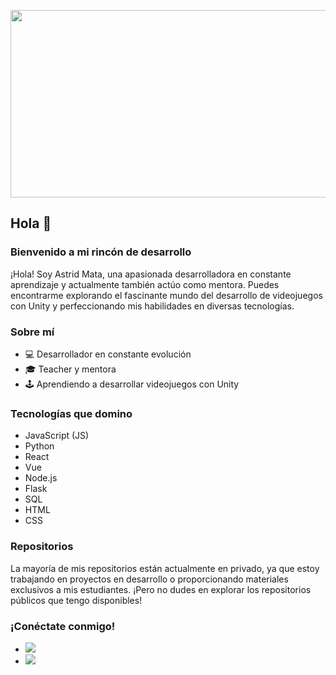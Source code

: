 
<p align="center">
  <img src = "https://github.com/AstridMata/AstridMata/assets/86080960/3bc1acb1-d317-40e2-9bcc-32b485f15fac" width = "600" height = "300" align = "center"/>
 
</p>



## Hola 👋

### Bienvenido a mi rincón de desarrollo 

¡Hola! Soy Astrid Mata, una apasionada desarrolladora en constante aprendizaje y actualmente también actúo como mentora. Puedes encontrarme explorando el fascinante mundo del desarrollo de videojuegos con Unity y perfeccionando mis habilidades en diversas tecnologías.

### Sobre mí

- 💻 Desarrollador en constante evolución
- 🎓 Teacher y mentora
- 🕹️ Aprendiendo a desarrollar videojuegos con Unity

### Tecnologías que domino

- JavaScript (JS)
- Python
- React
- Vue
- Node.js
- Flask
- SQL
- HTML
- CSS

### Repositorios

La mayoría de mis repositorios están actualmente en privado, ya que estoy trabajando en proyectos en desarrollo o proporcionando materiales exclusivos a mis estudiantes. ¡Pero no dudes en explorar los repositorios públicos que tengo disponibles!

### ¡Conéctate conmigo!

- <a href="https://www.linkedin.com/in/astridmata/"><img src="https://img.shields.io/badge/linkedin-%230077B5.svg?&style=for-the-badge&logo=linkedin&logoColor=white"/></a>
- <a href="mailto:mata.astrid.01@gmail.com"><img src = "https://img.shields.io/badge/gmail-%23D14836.svg?&style=for-the-badge&logo=gmail&logoColor=white"></a>   
